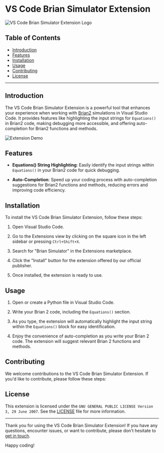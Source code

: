 # VS Code Brian Simulator Extension

![VS Code Brian Simulator Extension Logo](images/logo.png)

## Table of Contents
- [Introduction](#introduction)
- [Features](#features)
- [Installation](#installation)
- [Usage](#usage)
- [Contributing](#contributing)
- [License](#license)

---

## Introduction

The VS Code Brian Simulator Extension is a powerful tool that enhances your experience when working with [Brian2](https://brian2.readthedocs.io/) simulations in Visual Studio Code. It provides features like highlighting the input strings for `Equations()` in Brian2 code, making debugging more accessible, and offering auto-completion for Brian2 functions and methods.

![Extension Demo](images/demo.gif)

## Features

- **Equations() String Highlighting**: Easily identify the input strings within `Equations()` in your Brian2 code for quick debugging.

- **Auto-Completion**: Speed up your coding process with auto-completion suggestions for Brian2 functions and methods, reducing errors and improving code efficiency.


## Installation

To install the VS Code Brian Simulator Extension, follow these steps:

1. Open Visual Studio Code.

2. Go to the Extensions view by clicking on the square icon in the left sidebar or pressing `Ctrl+Shift+X`.

3. Search for "Brian Simulator" in the Extensions marketplace.

4. Click the "Install" button for the extension offered by our official publisher.

5. Once installed, the extension is ready to use.

## Usage

1. Open or create a Python file in Visual Studio Code.

2. Write your Brian 2 code, including the `Equations()` section.

3. As you type, the extension will automatically highlight the input string within the `Equations()` block for easy identification.

4. Enjoy the convenience of auto-completion as you write your Brian 2 code. The extension will suggest relevant Brian 2 functions and methods.


## Contributing

We welcome contributions to the VS Code Brian Simulator Extension. If you'd like to contribute, please follow these steps:


## License

This extension is licensed under the `GNU GENERAL PUBLIC LICENSE Version 3, 29 June 2007`. See the [LICENSE](https://github.com/brian-team/brian-code-editor/blob/main/brianextension/LICENSE) file for more information.

---

Thank you for using the VS Code Brian Simulator Extension! If you have any questions, encounter issues, or want to contribute, please don't hesitate to [get in touch]().

Happy coding!
